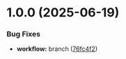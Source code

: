 # 1.0.0 (2025-06-19)


### Bug Fixes

* **workflow:** branch ([76fc4f2](https://github.com/ratpi-studio/ratpi-cli/commit/76fc4f2edeb23f55d4257f2b8e9e7d22ffceec21))



